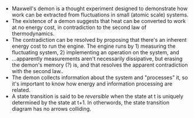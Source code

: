 - Maxwell's demon is a thought experiment designed to demonstrate how work can be extracted from fluctuations in small (atomic scale) systems.
- The existence of a demon suggests that heat can be converted to work at no energy cost, in contradiction to the second law of thermodynamics.
- The contradiction can be resolved by proposing that there's an inherent energy cost to run the engine. The engine runs by 1) measuring the fluctuating system, 2) implementing an operation on the system, and 
- …apparently measurements aren't necessarily dissipative, but erasing the demon's memory (?) is, and that resolves the apparent contradiction with the second law..
- The demon collects information about the system and "processes" it, so it's important to know how energy and information processing are related. 
- A state transition is said to be _reversible_ when the state at t is uniquely determined by the state at t+1. In otherwords, the state transition diagram has no arrows colliding.